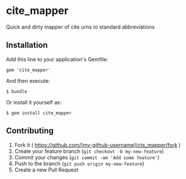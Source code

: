 # cite_mapper

Quick and dirty mapper of cite urns to standard abbreviations

## Installation

Add this line to your application's Gemfile:

    gem 'cite_mapper'

And then execute:

    $ bundle

Or install it yourself as:

    $ gem install cite_mapper
    
    
## Contributing

1. Fork it ( https://github.com/[my-github-username]/cts_mapper/fork )
2. Create your feature branch (`git checkout -b my-new-feature`)
3. Commit your changes (`git commit -am 'Add some feature'`)
4. Push to the branch (`git push origin my-new-feature`)
5. Create a new Pull Request
